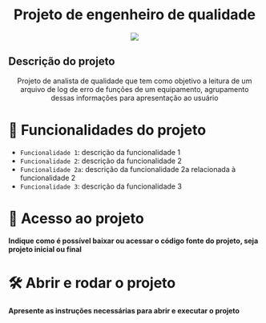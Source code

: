 <h1 align="center"> Projeto de engenheiro de qualidade </h1>

<p align="center">
<img loading="lazy" src="https://img.shields.io/badge/status-finalizado-blue"/>
</p>

<h2 align="left"> Descrição do projeto </h2>

<p align="center">
Projeto de analista de qualidade que tem como objetivo a leitura de um arquivo de log de erro de funções de um equipamento, agrupamento dessas informações para apresentação ao usuário
</p>

# :hammer: Funcionalidades do projeto

- `Funcionalidade 1`: descrição da funcionalidade 1
- `Funcionalidade 2`: descrição da funcionalidade 2
- `Funcionalidade 2a`: descrição da funcionalidade 2a relacionada à funcionalidade 2
- `Funcionalidade 3`: descrição da funcionalidade 3

# 📁 Acesso ao projeto

**Indique como é possível baixar ou acessar o código fonte do projeto, seja projeto inicial ou final**

# 🛠️ Abrir e rodar o projeto

**Apresente as instruções necessárias para abrir e executar o projeto**
